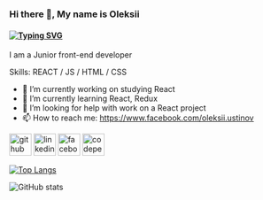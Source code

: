 ### Hi there 👋, My name is Oleksii
#### [![Typing SVG](https://readme-typing-svg.herokuapp.com?color=%2336BCF7&lines=Welcome+to+my+Github+page)](https://git.io/typing-svg)
I am a Junior front-end developer

Skills: REACT / JS / HTML / CSS

- 🔭 I’m currently working on studying React 
- 🌱 I’m currently learning React, Redux 
- 🤔 I’m looking for help with work on a React project 
- 📫 How to reach me: https://www.facebook.com/oleksii.ustinov 


[<img src='https://cdn.jsdelivr.net/npm/simple-icons@3.0.1/icons/github.svg' alt='github' height='40'>](https://github.com/holus-bolus)  [<img src='https://cdn.jsdelivr.net/npm/simple-icons@3.0.1/icons/linkedin.svg' alt='linkedin' height='40'>](https://www.linkedin.com/in/oleksii-ustinov/)  [<img src='https://cdn.jsdelivr.net/npm/simple-icons@3.0.1/icons/facebook.svg' alt='facebook' height='40'>](https://www.facebook.com/oleksii.ustinov)  [<img src='https://cdn.jsdelivr.net/npm/simple-icons@3.0.1/icons/codepen.svg' alt='codepen' height='40'>](https://codepen.io/OleksiiU)  

[![Top Langs](https://github-readme-stats.vercel.app/api/top-langs/?username=holus-bolus)](https://github.com/anuraghazra/github-readme-stats)

![GitHub stats](https://github-readme-stats.vercel.app/api?username=holus-bolus&show_icons=true)  


